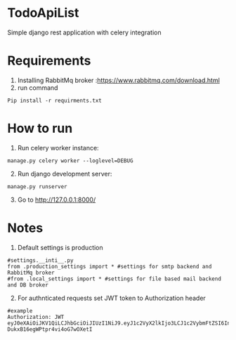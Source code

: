 # TodoApiList
Simple django rest application with celery integration
# Requirements
1. Installing RabbitMq broker :https://www.rabbitmq.com/download.html
2. run command 
```
Pip install -r requirments.txt
```
# How to run
1. Run celery worker instance:
```
manage.py celery worker --loglevel=DEBUG
```
2. Run django development server:
```
manage.py runserver
```
3. Go to  http://127.0.0.1:8000/ 
# Notes
1. Default settings is production  
```
#settings.__inti__.py
from .production_settings import * #settings for smtp backend and RabbitMq broker
#from .local_settings import * #settings for file based mail backend and DB broker
```
2. For authnticated requests set JWT token to Authorization header
```
#example
Authorization: JWT eyJ0eXAiOiJKV1QiLCJhbGciOiJIUzI1NiJ9.eyJ1c2VyX2lkIjo3LCJ1c2VybmFtZSI6InRlc3QxIiwiZXhwIjoxNTAwODM3NzM2LCJlbWFpbCI6InRlc3QxQGdtYWlsLmNvbSJ9.3U8tz5S2NZ3acOG-DukxB16egWPtpr4vi4oG7wOXetI
```




